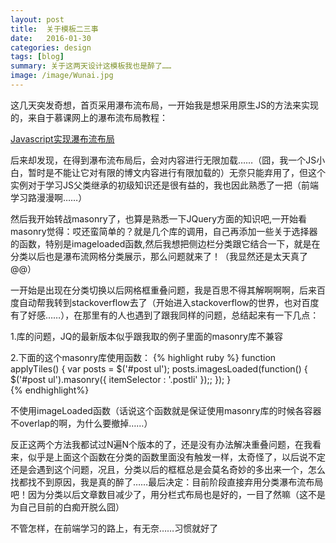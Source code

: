 ```yaml
---
layout: post
title:  关于模板二三事
date:   2016-01-30 
categories: design
tags: [blog]  
summary: 关于这两天设计这模板我也是醉了……
image: /image/Wunai.jpg
---
```


这几天突发奇想，首页采用瀑布流布局，一开始我是想采用原生JS的方法来实现的，来自于慕课网上的瀑布流布局教程：

[Javascript实现瀑布流布局](http://www.imooc.com/video/1500)

后来却发现，在得到瀑布流布局后，会对内容进行无限加载……（囧，我一个JS小白，暂时是不能让它对有限的博文内容进行有限加载的）无奈只能弃用了，但这个实例对于学习JS父类继承的初级知识还是很有益的，我也因此熟悉了一把（前端学习路漫漫啊……）

然后我开始转战masonry了，也算是熟悉一下JQuery方面的知识吧,一开始看masonry觉得：哎还蛮简单的？就是几个库的调用，自己再添加一些关于选择器的函数，特别是imageloaded函数,然后我想把侧边栏分类跟它结合一下，就是在分类以后也是瀑布流网格分类展示，那么问题就来了！（我显然还是太天真了@@）

一开始是出现在分类切换以后网格框重叠问题，我是百思不得其解啊啊啊，后来百度自动帮我转到stackoverflow去了（开始进入stackoverflow的世界，也对百度有了好感……），在那里有的人也遇到了跟我同样的问题，总结起来有一下几点：

1.库的问题，JQ的最新版本似乎跟我取的例子里面的masonry库不兼容

2.下面的这个masonry库使用函数：
{% highlight ruby %}
 function applyTiles() {
  var posts = $('#post ul');
  posts.imagesLoaded(function() {
  $('#post ul').masonry({ itemSelector : '.postli' });;
  });
}  
{% endhighlight%}

不使用imageLoaded函数（话说这个函数就是保证使用masonry库的时候各容器不overlap的啊，为什么要撤掉……）

反正这两个方法我都试过N遍N个版本的了，还是没有办法解决重叠问题，在我看来，似乎是上面这个函数在分类的函数里面没有触发一样，太奇怪了，以后说不定还是会遇到这个问题，况且，分类以后的框框总是会莫名奇妙的多出来一个，怎么找都找不到原因，我是真的醉了……最后决定：目前阶段直接弃用分类瀑布流布局吧！因为分类以后文章数目减少了，用分栏式布局也是好的，一目了然嘛（这不是为自己目前的白痴开脱么囧）

不管怎样，在前端学习的路上，有无奈……习惯就好了

